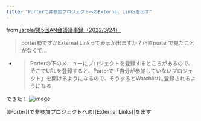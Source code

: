 ```yaml
---
title: "Porterで非参加プロジェクトへのExternal Linksを出す"
---
```


from [/arpla/第5回AN会議議事録（2022/3/24）](https://scrapbox.io/arpla/第5回AN会議議事録（2022/3/24）)
> porter勢ですがExternal Linkって表示が出ますか？正直porterで見たことがなくて…
- > Porterの下のメニューにプロジェクトを登録するところがあるので、そこでURLを登録すると、Porterで「自分が参加していないプロジェクト」を開けるようになるので、そうするとWatchlistに登録されるようになる

できた！
![image](https://gyazo.com/2ba2187d5a05442f9c9576ad21029485/thumb/1000)

[[Porter]]で非参加プロジェクトへの[[External Links]]を出す
